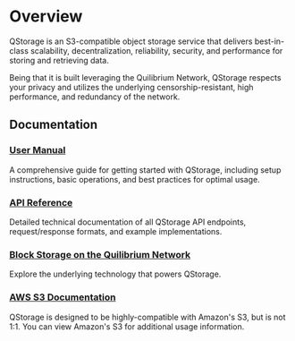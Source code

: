 # Overview

QStorage is an S3-compatible object storage service that delivers best-in-class scalability, decentralization, reliability, security, and performance for storing and retrieving data.

Being that it is built leveraging the Quilibrium Network, QStorage respects your privacy and utilizes the underlying censorship-resistant, high performance, and redundancy of the network.

## Documentation

### [User Manual](01-user-manual/01-getting-started.md)
A comprehensive guide for getting started with QStorage, including setup instructions, basic operations, and best practices for optimal usage.

### [API Reference](02-api-reference/01-getting-started.md) 
Detailed technical documentation of all QStorage API endpoints, request/response formats, and example implementations.

### [Block Storage on the Quilibrium Network](/docs/discover/block-storage)
Explore the underlying technology that powers QStorage.

### [AWS S3 Documentation](https://docs.aws.amazon.com/s3/)
QStorage is designed to be highly-compatible with Amazon's S3, but is not 1:1.  You can view Amazon's S3 for additional usage information.

